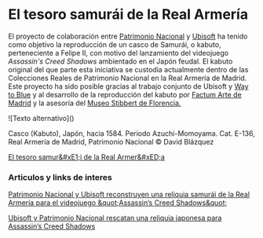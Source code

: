 # El tesoro samurái de la Real Armería

El proyecto de colaboración entre [Patrimonio Nacional](https://www.patrimonionacional.es/) y [Ubisoft](https://www.ubisoft.com/es-es/) ha tenido como objetivo la reproducción de un casco de Samurái, o kabuto, perteneciente a Felipe II, con motivo del lanzamiento del videojuego *Assassin's Creed Shadows* ambientado en el Japón feudal. El kabuto original del que parte esta iniciativa se custodia actualmente dentro de las Colecciones Reales de Patrimonio Nacional en la Real Armería de Madrid. Este proyecto ha sido posible gracias al trabajo conjunto de Ubisoft y [Way to Blue](https://www.instagram.com/waytobluees/) y al desarrollo de la reproducción del kabuto por [Factum Arte de Madrid](https://www.factum-arte.com/es/inicio) y la asesoría del [Museo Stibbert de Florencia.](https://www.museostibbert.it/frontend/index.php?lang=ES)

!\[Texto alternativo]\()

Casco (Kabuto), Japón, hacia 1584. Periodo Azuchi-Momoyama. Cat. E-136, Real Armería de Madrid, Patrimonio Nacional © David Blázquez

[El tesoro samur\&#xE1;i de la Real Armer\&#xED;a](https://www.galeriadelascoleccionesreales.es/exposicion/el-tesoro-samurai-de-la-real-armeria/39fd99e0-365b-282b-0532-f6bf738e1b67)

### Articulos y links de interes

[Patrimonio Nacional y Ubisoft reconstruyen una reliquia samurái de la Real Armería para el videojuego \&quot;Assassin’s Creed Shadows\&quot;](https://www.patrimonionacional.es/actualidad/noticias/patrimonio-nacional-y-ubisoft-reconstruyen-una-reliquia-samurai-de-la-real)

[Ubisoft y Patrimonio Nacional rescatan una reliquia japonesa para Assassin’s Creed Shadows](https://www.eldesmarque.com/videojuegos/20250305/ubisoft-y-patrimonio-nacional-rescatan-una-reliquia-japonesa-para-assassins-creed-shadows_300604991.html)





